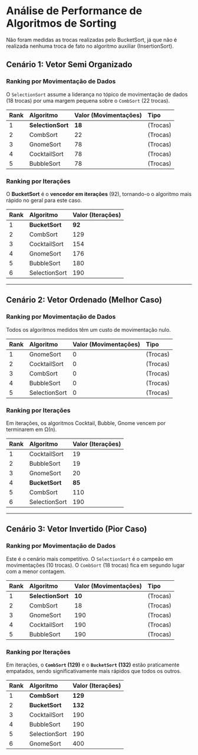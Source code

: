 # Análise de Performance de Algoritmos de Sorting
Não foram medidas as trocas realizadas pelo BucketSort, já que não é realizada nenhuma troca de fato no algoritmo auxiliar (InsertionSort).

## Cenário 1: Vetor Semi Organizado

### Ranking por Movimentação de Dados
O `SelectionSort` assume a liderança no tópico de movimentação de dados (18 trocas) por uma margem pequena sobre o `CombSort` (22 trocas). 

| Rank | Algoritmo | Valor (Movimentações) | Tipo |
| :--- | :--- | :--- | :--- |
| 1 | **SelectionSort** | **18** | (Trocas) |
| 2 | CombSort | 22 | (Trocas) |
| 3 | GnomeSort | 78 | (Trocas) |
| 4 | CocktailSort | 78 | (Trocas) |
| 5 | BubbleSort | 78 | (Trocas) |

### Ranking por Iterações
O **BucketSort** é o **vencedor em iterações** (92), tornando-o o algoritmo mais rápido no geral para este caso.

| Rank | Algoritmo | Valor (Iterações) |
| :--- | :--- | :--- |
| 1 | **BucketSort** | **92** |
| 2 | CombSort | 129 |
| 3 | CocktailSort | 154 |
| 4 | GnomeSort | 176 |
| 5 | BubbleSort | 180 |
| 6 | SelectionSort | 190 |

---

## Cenário 2: Vetor Ordenado (Melhor Caso)

### Ranking por Movimentação de Dados
Todos os algoritmos medidos têm um custo de movimentação nulo.

| Rank | Algoritmo | Valor (Movimentações) | Tipo |
| :--- | :--- | :--- | :--- |
| 1 | GnomeSort | 0 | (Trocas) |
| 2 | CocktailSort | 0 | (Trocas) |
| 3 | CombSort | 0 | (Trocas) |
| 4 | BubbleSort | 0 | (Trocas) |
| 5 | SelectionSort | 0 | (Trocas) |

### Ranking por Iterações
Em iterações, os algoritmos Cocktail, Bubble, Gnome vencem por terminarem em Ω(n).

| Rank | Algoritmo | Valor (Iterações) |
| :--- | :--- | :--- |
| 1 | CocktailSort | 19 |
| 2 | BubbleSort | 19 |
| 3 | GnomeSort | 20 |
| 4 | **BucketSort** | **85** |
| 5 | CombSort | 110 |
| 6 | SelectionSort | 190 |

---

## Cenário 3: Vetor Invertido (Pior Caso)

### Ranking por Movimentação de Dados
Este é o cenário mais competitivo. O `SelectionSort` é o campeão em movimentações (10 trocas). O `CombSort` (18 trocas) fica em segundo lugar com a menor contagem.

| Rank | Algoritmo | Valor (Movimentações) | Tipo |
| :--- | :--- | :--- | :--- |
| 1 | **SelectionSort** | **10** | (Trocas) |
| 2 | CombSort | 18 | (Trocas) |
| 3 | GnomeSort | 190 | (Trocas) |
| 4 | CocktailSort | 190 | (Trocas) |
| 5 | BubbleSort | 190 | (Trocas) |

### Ranking por Iterações 
Em iterações, o **`CombSort` (129)** e o **`BucketSort` (132)** estão praticamente empatados, sendo significativamente mais rápidos que todos os outros.

| Rank | Algoritmo | Valor (Iterações) |
| :--- | :--- | :--- |
| 1 | **CombSort** | **129** |
| 2 | **BucketSort** | **132** |
| 3 | CocktailSort | 190 |
| 4 | BubbleSort | 190 |
| 5 | SelectionSort | 190 |
| 6 | GnomeSort | 400 |
